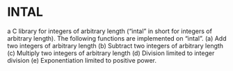 # INTAL
a C library for integers of arbitrary length (“intal” in short for integers of arbitrary length). The following functions are implemented on “intal”. (a) Add two integers of arbitrary length (b) Subtract two integers of arbitrary length (c) Multiply two integers of arbitrary length (d) Division limited to integer division (e) Exponentiation limited to positive power.
